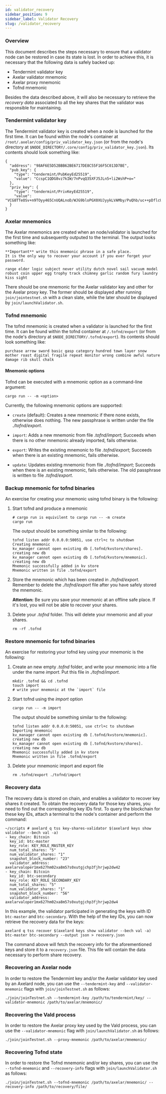 ```yaml
---
id: validator_recovery
sidebar_position: 9
sidebar_label: Validator Recovery
slug: /validator_recovery
---
```


### Overview

This document describes the steps necessary to ensure that a validator node can be restored in case its state is lost. In order to achieve this, it is necessary that the following data is safely backed up:

* Tendermint validator key
* Axelar validator mnemonic
* Axelar proxy mnemonic
* Tofnd mnemonic

Besides the data described above, it will also be necessary to retrieve the *recovery data* associated to all the key shares that the validator was responsible for maintaining.

### Tendermint validator key

The Tendermint validator key is created when a node is launched for the first time.
It can be found within the node's container at `/root/.axelar/config/priv_validator_key.json` (or from the node's directory at `$NODE_DIRECTORY/.core/config/priv_validator_key.json`).
Its contents should look something like:

```
{
  "address": "98AF6E5D52BBB62BE6717DE8C55F16F5C013D7BE",
  "pub_key": {
    "type": "tendermint/PubKeyEd25519",
    "value": "CcspC1QDG8vz7kIW/7nPvqQ35XFJ5JLn5+li2WshP+o="
  },
  "priv_key": {
    "type": "tendermint/PrivKeyEd25519",
    "value": "VCG8TTeOSv+n9TOyy465CnUQALnoD/WJG9bloPGX0XUJyykLVAMby/PuQhb/uc++pDflcUnkkufn6WLZayE/6g=="
  }
}
```

### Axelar mnemonics

The Axelar mnemonics are created when an node/validator is launched for the first time and subsequently outputed to the terminal.
The output looks something like:

```
**Important** write this mnemonic phrase in a safe place.
It is the only way to recover your account if you ever forget your password.

range elder logic subject never utility dutch novel sail vacuum model robust coin upper egg trophy track chimney garlic random fury laundry kiss sight
```

There should be one mnemonic for the Axelar validator key and other for the Axelar proxy key. 
The former should be displayed after running `join/jointestnet.sh` with a clean slate, while the later should be displayed by `join/launchValidator.sh`.

### Tofnd mnemonic

The tofnd mnemonic is created when a validator is launched for the first time.
It can be found within the tofnd container at `/.tofnd/export` (or from the node's directory at `$NODE_DIRECTORY/.tofnd/export`).
Its contents should look something like:

```
purchase arrow sword basic gasp category hundred town layer snow mother roast digital fragile repeat monitor wrong combine awful nature damage rib skull chalk
```

#### Mnemonic options

Tofnd can be executed with a mnemonic option as a command-line argument:
```
cargo run -- -m <option>
```

Currently, the following mnemonic options are supported:

* `create` (default): Creates a new mnemonic if there none exists, otherwise does nothing. The new passphrase is written under the file *./tofnd/export*.

* `import`: Adds a new mnemonic from file *.tofnd/import*; Succeeds when there is no other mnemonic already imported, fails otherwise.

* `export`: Writes the existing mnemonic to file *.tofnd/export*; Succeeds when there is an existing mnemonic, fails otherwise.

* `update`: Updates existing mnemonic from file *./tofnd/import*; Succeeds when there is an existing mnemonic, fails otherwise. The old passphrase is written to file *.tofnd/export*.

### Backup mnemonic for tofnd binaries

An exercise for creating your mnemonic using tofnd binary is the following:
1. Start tofnd and produce a mnemonic
    ```
    # cargo run is equivilent to cargo run -- -m create
    cargo run
    ```
    The output should be something similar to the following:
    ```
    tofnd listen addr 0.0.0.0:50051, use ctrl+c to shutdown
    Creating mnemonic
    kv_manager cannot open existing db [.tofnd/kvstore/shares]. creating new db
    kv_manager cannot open existing db [.tofnd/kvstore/mnemonic]. creating new db
    Mnemonic successfully added in kv store
    Mnemonic written in file .tofnd/export
    ```

2. Store the mnemonic which has been created in *./tofnd/export*. Remember to delete the *./tofnd/export* file after you have safely stored the mnemonic.

    **Attention:** Be sure you save your mnemonic at an offline safe place. If it's lost, you will not be able to recover your shares.
3. Delete your *.tofnd* folder. This will delete your mnemonic and all your shares.
    ```
    rm -rf .tofnd
    ```

### Restore mnemonic for tofnd binaries

An exercise for restoring your tofnd key using your mnemonic is the following:
1. Create an new empty *.tofnd* folder, and write your mnemonic into a file under the name *import*. Put this file in *./tofnd/import*. 
    ```
    mkdir .tofnd && cd .tofnd
    touch import
    # write your mnemonic at the `import` file
    ```
2. Start tofnd using the *import* option
    ```
    cargo run -- -m import
    ```
    The output should be something similar to the following:
    ```
    tofnd listen addr 0.0.0.0:50051, use ctrl+c to shutdown
    Importing mnemonic
    kv_manager cannot open existing db [.tofnd/kvstore/mnemonic]. creating new db
    kv_manager cannot open existing db [.tofnd/kvstore/shares]. creating new db
    Mnemonic successfully added in kv store
    Mnemonic written in file .tofnd/export
    ```
3. Delete your mnemonic import and export file
    ```
    rm .tofnd/export ./tofnd/import
    ```

### Recovery data

The recovery data is stored on chain, and enables a validator to recover key shares it created.
To obtain the recovery data for those key shares, you need to find out the corresponding key IDs first.
To query the blockchain for these key IDs, attach a terminal to the node's container and perform the command:

```
~/scripts # axelard q tss key-shares-validator $(axelard keys show validator --bech val -a)
- key_chain: Bitcoin
  key_id: btc-master
  key_role: KEY_ROLE_MASTER_KEY
  num_total_shares: "5"
  num_validator_shares: "1"
  snapshot_block_number: "23"
  validator_address: axelarvaloper1mx627hm02xa8m57s0xutgjchp3fjhrjwp2dw42
- key_chain: Bitcoin
  key_id: btc-secondary
  key_role: KEY_ROLE_SECONDARY_KEY
  num_total_shares: "5"
  num_validator_shares: "1"
  snapshot_block_number: "56"
  validator_address: axelarvaloper1mx627hm02xa8m57s0xutgjchp3fjhrjwp2dw4
```

In this example, the validator participated in generating the keys with ID `btc-master` and `btc-secondary`.
With the help of the key IDs, you can now retrieve the recovery data for the keys:

```
axelard q tss recover $(axelard keys show validator --bech val -a) btc-master btc-secondary --output json > recovery.json
```

The command above will fetch the recovery info for the aforementioned keys and store it to a `recovery.json` file.
This file will contain the data necessary to perform share recovery.

### Recovering an Axelar node

In order to restore the Tendermint key and/or the Axelar validator key used by an Axelard node, you can use the `--tendermint-key` and `--validator-mnemonic` flags with `join/joinTestnet.sh` as follows:

```
./join/joinTestnet.sh --tendermint-key /path/to/tendermint/key/ --validator-mnemonic /path/to/axelar/mnemonic/
```

### Recovering the Vald process

In order to restore the Axelar proxy key used by the Vald process, you can use the `--validator-mnemonic` flag with `join/launchValidator.sh` as follows:

```
./join/joinTestnet.sh --proxy-mnemonic /path/to/axelar/mnemonic/
```

### Recovering Tofnd state

In order to restore the Tofnd mnemonic and/or key shares, you can use the `--tofnd-mnemonic` and `--recovery-info` flags with `join/launchValidator.sh` as follows:

```
./join/joinTestnet.sh --tofnd-mnemonic /path/to/axelar/mnemonic/ --recovery-info /path/to/recovery/file/
```
